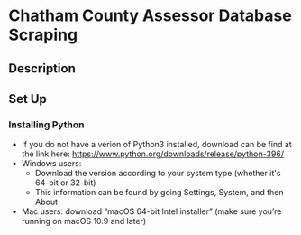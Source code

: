 # Chatham County Assessor Database Scraping

## Description

## Set Up

### Installing Python

- If you do not have a verion of Python3 installed, download can be find at the link here: https://www.python.org/downloads/release/python-396/
- Windows users:
  - Download the version according to your system type (whether it's 64-bit or 32-bit)
  - This information can be found by going Settings, System, and then About
- Mac users: download “macOS 64-bit Intel installer” (make sure you’re running on macOS 10.9 and later)

